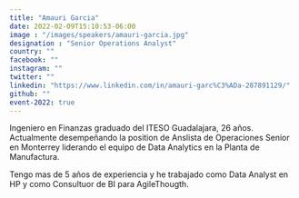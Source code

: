 ```yaml
---
title: "Amauri Garcia"
date: 2022-02-09T15:10:53-06:00
image : "/images/speakers/amauri-garcia.jpg"
designation : "Senior Operations Analyst"
country: ""
facebook: ""
instagram: ""
twitter: ""
linkedin: "https://www.linkedin.com/in/amauri-garc%C3%ADa-287891129/"
github: ""
event-2022: true
---
```


Ingeniero en Finanzas graduado del ITESO Guadalajara, 26 años. Actualmente desempeñando la position de Anslista de Operaciones Senior en Monterrey liderando el equipo de Data Analytics en la Planta de Manufactura. 

Tengo mas de 5 años de experiencia y he trabajado como Data Analyst en HP y como Consultuor de BI para AgileThougth.